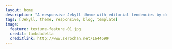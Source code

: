 ```yaml
---
layout: home
description: "A responsive Jekyll theme with editorial tendencies by designer Michael Rose."
tags: [Jekyll, theme, responsive, blog, template]
image:
  feature: texture-feature-01.jpg
  credit: lambdadelta
  creditlink: http://www.zerochan.net/1644699
---
```

